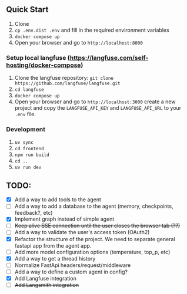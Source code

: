 ## Quick Start

1. Clone
2. `cp .env.dist .env` and fill in the required environment variables
2. `docker compose up`
3. Open your browser and go to `http://localhost:8000`

### Setup local langfuse (https://langfuse.com/self-hosting/docker-compose)

1. Clone the langfuse repository: `git clone https://github.com/langfuse/langfuse.git`
2. `cd langfuse`
3. `docker compose up`
4. Open your browser and go to `http://localhost:3000` create a new project and copy the `LANGFUSE_API_KEY` and
   `LANGFUSE_API_URL` to your `.env` file.

### Development

1. `uv sync`
2. `cd frontend`
3. `npm run build`
4. `cd ..`
5. `uv run dev`

## TODO:

- [x] Add a way to add tools to the agent
- [ ] Add a way to add a database to the agent (memory, checkpoints, feedback?, etc)
- [x] Implement graph instead of simple agent
- [ ] 	~~Keep alive SSE connection until the user closes the browser tab (??)~~
- [ ] Add a way to validate the user's access token (OAuth2)
- [x] Refactor the structure of the project. We need to separate general fastapi app from the agent app.
- [ ] Add more model configuration options (temperature, top_p, etc)
- [x] Add a way to get a thread history
- [ ] Normalize FastApi headers/request/middleware
- [ ] Add a way to define a custom agent in config?
- [x] Add Langfuse integration
- [ ] ~~Add Langsmith integration~~